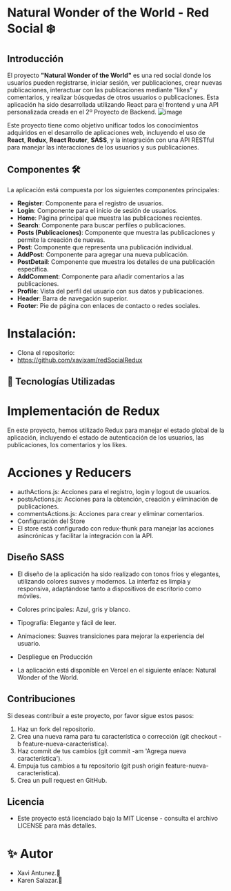# Natural Wonder of the World - Red Social ❄️

## Introducción

El proyecto **"Natural Wonder of the World"** es una red social donde los usuarios pueden registrarse, iniciar sesión, ver publicaciones, crear nuevas publicaciones, interactuar con las publicaciones mediante "likes" y comentarios, y realizar búsquedas de otros usuarios o publicaciones. Esta aplicación ha sido desarrollada utilizando React para el frontend y una API personalizada creada en el 2º Proyecto de Backend.
![image](https://github.com/user-attachments/assets/f1a7d2d7-7f4b-443d-a28b-4c83fe9af226)

Este proyecto tiene como objetivo unificar todos los conocimientos adquiridos en el desarrollo de aplicaciones web, incluyendo el uso de **React**, **Redux**, **React Router**, **SASS**, y la integración con una API RESTful para manejar las interacciones de los usuarios y sus publicaciones.


## Componentes 🛠️

La aplicación está compuesta por los siguientes componentes principales:

- **Register**: Componente para el registro de usuarios.
- **Login**: Componente para el inicio de sesión de usuarios.
- **Home**: Página principal que muestra las publicaciones recientes.
- **Search**: Componente para buscar perfiles o publicaciones.
- **Posts (Publicaciones)**: Componente que muestra las publicaciones y permite la creación de nuevas.
- **Post**: Componente que representa una publicación individual.
- **AddPost**: Componente para agregar una nueva publicación.
- **PostDetail**: Componente que muestra los detalles de una publicación específica.
- **AddComment**: Componente para añadir comentarios a las publicaciones.
- **Profile**: Vista del perfil del usuario con sus datos y publicaciones.
- **Header**: Barra de navegación superior.
- **Footer**: Pie de página con enlaces de contacto o redes sociales.



# Instalación:

- Clona el repositorio:
- https://github.com/xavixam/redSocialRedux

## 🔧 Tecnologías Utilizadas

# Implementación de Redux
En este proyecto, hemos utilizado Redux para manejar el estado global de la aplicación, incluyendo el estado de autenticación de los usuarios, las publicaciones, los comentarios y los likes.

# Acciones y Reducers
- authActions.js: Acciones para el registro, login y logout de usuarios.
- postsActions.js: Acciones para la obtención, creación y eliminación de publicaciones.
- commentsActions.js: Acciones para crear y eliminar comentarios.
- Configuración del Store
- El store está configurado con redux-thunk para manejar las acciones asincrónicas y facilitar la integración con la API.

## Diseño SASS
- El diseño de la aplicación ha sido realizado con tonos fríos y elegantes, utilizando colores suaves y modernos. La interfaz es limpia y responsiva, adaptándose tanto a dispositivos de escritorio como móviles.

- Colores principales: Azul, gris y blanco.
- Tipografía: Elegante y fácil de leer.
- Animaciones: Suaves transiciones para mejorar la experiencia del usuario.
- Despliegue en Producción
- La aplicación está disponible en Vercel en el siguiente enlace: Natural Wonder of the World.

## Contribuciones
Si deseas contribuir a este proyecto, por favor sigue estos pasos:

1. Haz un fork del repositorio.
2. Crea una nueva rama para tu característica o corrección (git checkout -b feature-nueva-caracteristica).
3. Haz commit de tus cambios (git commit -am 'Agrega nueva característica').
4. Empuja tus cambios a tu repositorio (git push origin feature-nueva-caracteristica).
5. Crea un pull request en GitHub.
## Licencia
- Este proyecto está licenciado bajo la MIT License - consulta el archivo LICENSE para más detalles.



# ✨ Autor
- Xavi Antunez.🚀
- Karen Salazar.💜
